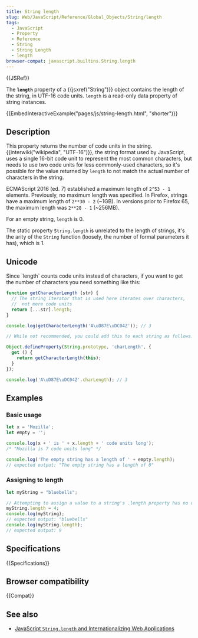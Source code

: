```yaml
---
title: String length
slug: Web/JavaScript/Reference/Global_Objects/String/length
tags:
  - JavaScript
  - Property
  - Reference
  - String
  - String Length
  - length
browser-compat: javascript.builtins.String.length
---
```

{{JSRef}}

The **`length`** property of a {{jsxref("String")}} object contains the
length of the string, in UTF-16 code units. `length` is a read-only data
property of string instances.

{{EmbedInteractiveExample("pages/js/string-length.html", "shorter")}}

## Description

This property returns the number of code units in the string.
{{interwiki("wikipedia", "UTF-16")}}, the string format used by
JavaScript, uses a single 16-bit code unit to represent the most common
characters, but needs to use two code units for less commonly-used characters,
so it's possible for the value returned by `length` to not match the actual
number of characters in the string.

ECMAScript 2016 (ed. 7) established a maximum length of `2^53 - 1` elements.
Previously, no maximum length was specified. In Firefox, strings have a maximum
length of `2**30 - 2` (\~1GB). In versions prior to Firefox 65, the maximum
length was `2**28 - 1` (\~256MB).

For an empty string, `length` is 0.

The static property `String.length` is unrelated to the length of strings, it's
the arity of the `String` function (loosely, the number of formal parameters it
has), which is 1.

## Unicode

Since \`length\` counts code units instead of characters, if you want to get the
number of characters you need something like this:

```js
function getCharacterLength (str) {
  // The string iterator that is used here iterates over characters,
  //  not mere code units
  return [...str].length;
}

console.log(getCharacterLength('A\uD87E\uDC04Z')); // 3

// While not recommended, you could add this to each string as follows:

Object.defineProperty(String.prototype, 'charLength', {
  get () {
    return getCharacterLength(this);
  }
});

console.log('A\uD87E\uDC04Z'.charLength); // 3
```

## Examples

### Basic usage

```js
let x = 'Mozilla';
let empty = '';

console.log(x + ' is ' + x.length + ' code units long');
/* "Mozilla is 7 code units long" */

console.log('The empty string has a length of ' + empty.length);
// expected output: "The empty string has a length of 0"
```

### Assigning to length

```js
let myString = "bluebells";

// Attempting to assign a value to a string's .length property has no observable effect.
myString.length = 4;
console.log(myString);
// expected output: "bluebells"
console.log(myString.length);
// expected output: 9
```

## Specifications

{{Specifications}}

## Browser compatibility

{{Compat}}

## See also

- [JavaScript `String.length` and Internationalizing Web Applications](https://downloads.teradata.com/blog/jasonstrimpel/2011/11/javascript-string-length-and-internationalizing-web-applications)
